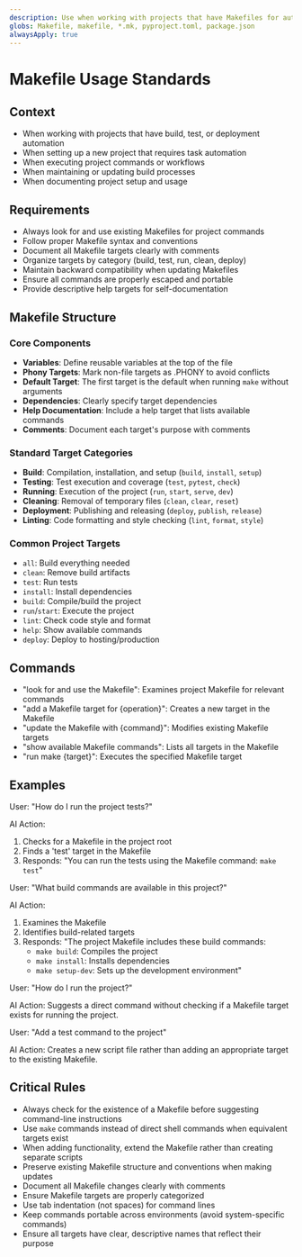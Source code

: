 ```yaml
---
description: Use when working with projects that have Makefiles for automating build, test, and deployment processes
globs: Makefile, makefile, *.mk, pyproject.toml, package.json
alwaysApply: true
---
```


# Makefile Usage Standards

## Context
- When working with projects that have build, test, or deployment automation
- When setting up a new project that requires task automation
- When executing project commands or workflows
- When maintaining or updating build processes
- When documenting project setup and usage

## Requirements
- Always look for and use existing Makefiles for project commands
- Follow proper Makefile syntax and conventions
- Document all Makefile targets clearly with comments
- Organize targets by category (build, test, run, clean, deploy)
- Maintain backward compatibility when updating Makefiles
- Ensure all commands are properly escaped and portable
- Provide descriptive help targets for self-documentation

## Makefile Structure

### Core Components
- **Variables**: Define reusable variables at the top of the file
- **Phony Targets**: Mark non-file targets as .PHONY to avoid conflicts
- **Default Target**: The first target is the default when running `make` without arguments
- **Dependencies**: Clearly specify target dependencies
- **Help Documentation**: Include a help target that lists available commands
- **Comments**: Document each target's purpose with comments

### Standard Target Categories
- **Build**: Compilation, installation, and setup (`build`, `install`, `setup`)
- **Testing**: Test execution and coverage (`test`, `pytest`, `check`)
- **Running**: Execution of the project (`run`, `start`, `serve`, `dev`)
- **Cleaning**: Removal of temporary files (`clean`, `clear`, `reset`)
- **Deployment**: Publishing and releasing (`deploy`, `publish`, `release`)
- **Linting**: Code formatting and style checking (`lint`, `format`, `style`)

### Common Project Targets
- `all`: Build everything needed
- `clean`: Remove build artifacts
- `test`: Run tests
- `install`: Install dependencies
- `build`: Compile/build the project
- `run`/`start`: Execute the project
- `lint`: Check code style and format
- `help`: Show available commands
- `deploy`: Deploy to hosting/production

## Commands

- "look for and use the Makefile": Examines project Makefile for relevant commands
- "add a Makefile target for {operation}": Creates a new target in the Makefile
- "update the Makefile with {command}": Modifies existing Makefile targets
- "show available Makefile commands": Lists all targets in the Makefile
- "run make {target}": Executes the specified Makefile target

## Examples

<example>
User: "How do I run the project tests?"

AI Action:
1. Checks for a Makefile in the project root
2. Finds a 'test' target in the Makefile
3. Responds: "You can run the tests using the Makefile command: `make test`"

User: "What build commands are available in this project?"

AI Action:
1. Examines the Makefile
2. Identifies build-related targets
3. Responds: "The project Makefile includes these build commands:
   - `make build`: Compiles the project
   - `make install`: Installs dependencies
   - `make setup-dev`: Sets up the development environment"
</example>

<example type="invalid">
User: "How do I run the project?"

AI Action:
Suggests a direct command without checking if a Makefile target exists for running the project.

User: "Add a test command to the project"

AI Action:
Creates a new script file rather than adding an appropriate target to the existing Makefile.
</example>

## Critical Rules
- Always check for the existence of a Makefile before suggesting command-line instructions
- Use `make` commands instead of direct shell commands when equivalent targets exist
- When adding functionality, extend the Makefile rather than creating separate scripts
- Preserve existing Makefile structure and conventions when making updates
- Document all Makefile changes clearly with comments
- Ensure Makefile targets are properly categorized
- Use tab indentation (not spaces) for command lines
- Keep commands portable across environments (avoid system-specific commands)
- Ensure all targets have clear, descriptive names that reflect their purpose 